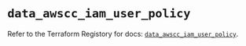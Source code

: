 # `data_awscc_iam_user_policy`

Refer to the Terraform Registory for docs: [`data_awscc_iam_user_policy`](https://registry.terraform.io/providers/hashicorp/awscc/0.70.0/docs/data-sources/iam_user_policy).
